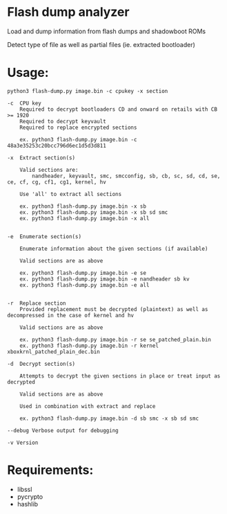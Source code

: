 # Flash dump analyzer

Load and dump information from flash dumps and shadowboot ROMs

Detect type of file as well as partial files (ie. extracted bootloader)


# Usage:
    python3 flash-dump.py image.bin -c cpukey -x section

    -c  CPU key
        Required to decrypt bootloaders CD and onward on retails with CB >= 1920
        Required to decrypt keyvault
        Required to replace encrypted sections

        ex. python3 flash-dump.py image.bin -c 48a3e35253c20bcc796d6ec1d5d3d811

    -x  Extract section(s)

        Valid sections are:
            nandheader, keyvault, smc, smcconfig, sb, cb, sc, sd, cd, se, ce, cf, cg, cf1, cg1, kernel, hv

        Use 'all' to extract all sections

        ex. python3 flash-dump.py image.bin -x sb
        ex. python3 flash-dump.py image.bin -x sb sd smc
        ex. python3 flash-dump.py image.bin -x all


    -e  Enumerate section(s)

        Enumerate information about the given sections (if available)

        Valid sections are as above

        ex. python3 flash-dump.py image.bin -e se
        ex. python3 flash-dump.py image.bin -e nandheader sb kv
        ex. python3 flash-dump.py image.bin -e all


    -r  Replace section
        Provided replacement must be decrypted (plaintext) as well as decompressed in the case of kernel and hv

        Valid sections are as above

        ex. python3 flash-dump.py image.bin -r se se_patched_plain.bin
        ex. python3 flash-dump.py image.bin -r kernel xboxkrnl_patched_plain_dec.bin

    -d  Decrypt section(s)

        Attempts to decrypt the given sections in place or treat input as decrypted

        Valid sections are as above

        Used in combination with extract and replace

        ex. python3 flash-dump.py image.bin -d sb smc -x sb sd smc

    --debug Verbose output for debugging

    -v Version

# Requirements:
* libssl
* pycrypto
* hashlib
